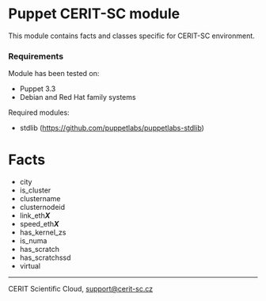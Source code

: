 # Puppet CERIT-SC module

This module contains facts and classes specific for CERIT-SC environment.

### Requirements

Module has been tested on:

* Puppet 3.3
* Debian and Red Hat family systems

Required modules:

* stdlib (https://github.com/puppetlabs/puppetlabs-stdlib)

# Facts

* city
* is\_cluster
* clustername
* clusternodeid
* link\_eth***X***
* speed\_eth***X***
* has\_kernel\_zs
* is\_numa
* has\_scratch
* has\_scratchssd
* virtual

***

CERIT Scientific Cloud, <support@cerit-sc.cz>
